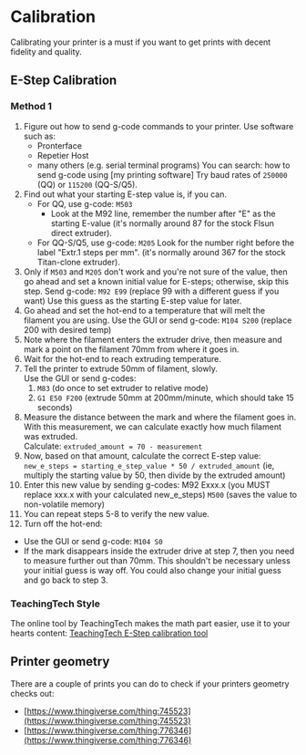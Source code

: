 # Calibration

Calibrating your printer is a must if you want to get prints with decent fidelity and quality.

## E-Step Calibration

### Method 1
1) Figure out how to send g-code commands to your printer. Use software such as:
   - Pronterface 
   - Repetier Host 
   - many others (e.g. serial terminal programs)
    You can search: how to send g-code using [my printing software]
    Try baud rates of `250000` (QQ) or `115200` (QQ-S/Q5).
2) Find out what your starting E-step value is, if you can.
   - For QQ, use g-code: `M503`
     - Look at the M92 line, remember the number after "E" as the starting E-value (it's normally around 87 for the stock Flsun direct extruder).
   - For QQ-S/Q5, use g-code: `M205`
Look for the number right before the label "Extr.1 steps per mm". (it's normally around 367 for the stock Titan-clone extruder).
3) Only if `M503` and `M205` don't work and you're not sure of the value, then go ahead
and set a known initial value for E-steps; otherwise, skip this step.
Send g-code: `M92 E99` (replace 99 with a different guess if you want)
Use this guess as the starting E-step value for later.
4) Go ahead and set the hot-end to a temperature that will melt the
filament you are using.
Use the GUI or send g-code: `M104 S200` (replace 200 with desired temp)
5) Note where the filament enters the extruder drive, then measure and mark
a point on the filament 70mm from where it goes in.
6) Wait for the hot-end to reach extruding temperature.
7) Tell the printer to extrude 50mm of filament, slowly.  
Use the GUI or send g-codes:
   1) `M83` (do once to set extruder to relative mode)
   2) `G1 E50 F200` (extrude 50mm at 200mm/minute, which should take 15 seconds)
8) Measure the distance between the mark and where the filament goes in.
With this measurement, we can calculate exactly how much filament was extruded.  
Calculate: `extruded_amount = 70 - measurement`
9) Now, based on that amount, calculate the correct E-step value:  
`new_e_steps = starting_e_step_value * 50 / extruded_amount`
(ie, multiply the starting value by 50, then divide by the extruded amount)
10) Enter this new value by sending g-codes:   M92 Exxx.x (you MUST replace xxx.x with your calculated new_e_steps) `M500` (saves the value to non-volatile memory)
11) You can repeat steps 5-8 to verify the new value.
12) Turn off the hot-end:  
   - Use the GUI or send g-code: `M104 S0`  
   - If the mark disappears inside the extruder drive at step 7, then you need to measure further out than 70mm. This shouldn't be necessary unless your initial guess is way off. You could also change your initial guess and go back to step 3.

### TeachingTech Style

The online tool by TeachingTech makes the math part easier, use it to your hearts content: [TeachingTech E-Step calibration tool](https://teachingtechyt.github.io/calibration.html#esteps)

## Printer geometry

There are a couple of prints you can do to check if your printers geometry checks out:

 - [https://www.thingiverse.com/thing:745523](https://www.thingiverse.com/thing:745523)
 - [https://www.thingiverse.com/thing:776346](https://www.thingiverse.com/thing:776346)
